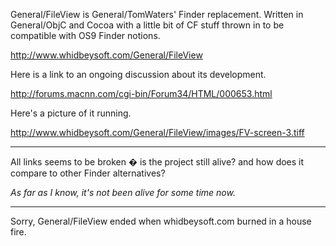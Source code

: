 General/FileView is General/TomWaters' Finder replacement.  Written in General/ObjC and Cocoa with a little bit of CF stuff thrown in to be compatible with OS9 Finder notions.

http://www.whidbeysoft.com/General/FileView

Here is a link to an ongoing discussion about its development.

http://forums.macnn.com/cgi-bin/Forum34/HTML/000653.html

Here's a picture of it running.

http://www.whidbeysoft.com/General/FileView/images/FV-screen-3.tiff

----

All links seems to be broken � is the project still alive? and how does it compare to other Finder alternatives?

*As far as I know, it's not been alive for some time now.*

----

Sorry, General/FileView ended when whidbeysoft.com burned in a house fire.